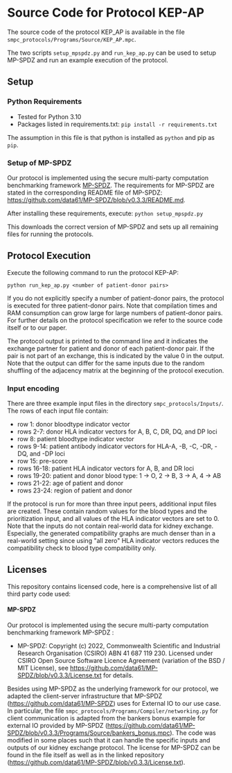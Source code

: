 # Source Code for Protocol KEP-AP

The source code of the protocol KEP_AP is available in the file `smpc_protocols/Programs/Source/KEP_AP.mpc`. 

The two scripts `setup_mpspdz.py` and `run_kep_ap.py` can be used to setup MP-SPDZ and run an example execution of the protocol.

## Setup

### Python Requirements
- Tested for Python 3.10
- Packages listed in requirements.txt: `pip install -r requirements.txt`

The assumption in this file is that python is installed as `python` and pip as `pip`.

### Setup of MP-SPDZ
Our protocol is implemented using the secure multi-party computation benchmarking framework [MP-SPDZ](https://github.com/data61/MP-SPDZ). 
The requirements for MP-SPDZ are stated in the corresponding README file of MP-SPDZ: https://github.com/data61/MP-SPDZ/blob/v0.3.3/README.md.

After installing these requirements, execute: `python setup_mpspdz.py`

This downloads the correct version of MP-SPDZ and sets up all remaining files for running the protocols.

## Protocol Execution

Execute the following command to run the protocol KEP-AP:

`python run_kep_ap.py <number of patient-donor pairs>`

If you do not explicitly specify a number of patient-donor pairs, the protocol is executed for three patient-donor pairs. Note that compilation times and RAM consumption can grow large for large numbers of patient-donor pairs. For further details on the protocol specification we refer to the source code itself or to our paper.

The protocol output is printed to the command line and it indicates the exchange partner for patient and donor of each patient-donor pair. If the pair is not part of an exchange, this is indicated by the value 0 in the output. 
Note that the output can differ for the same inputs due to the random shuffling of the adjacency matrix at the beginning of the protocol execution.

### Input encoding 
There are three example input files in the directory `smpc_protocols/Inputs/`. The rows of each input file contain:
- row 1: donor bloodtype indicator vector
- rows 2-7: donor HLA indicator vectors for A, B, C, DR, DQ, and DP loci
- row 8: patient bloodtype indicator vector
- rows 9-14: patient antibody indicator vectors for HLA-A, -B, -C, -DR, -DQ, and -DP loci
- row 15: pre-score
- rows 16-18: patient HLA indicator vectors for A, B, and DR loci
- rows 19-20: patient and donor blood type: 1 -> O, 2 -> B, 3 -> A, 4 -> AB
- rows 21-22: age of patient and donor
- rows 23-24: region of patient and donor

If the protocol is run for more than three input peers, additional input files are created. These contain random values for the blood types and the prioritization input, and all values of the HLA indicator vectors are set to 0. 
Note that the inputs do not contain real-world data for kidney exchange. Especially, the generated compatibility graphs are much denser than in a real-world setting since using "all zero" HLA indicator vectors reduces the compatibility check to blood type compatibility only.


## Licenses
This repository contains licensed code, here is a comprehensive list of all third party code used:

#### MP-SPDZ
Our protocol is implemented using the secure multi-party computation benchmarking framework MP-SPDZ :

- MP-SPDZ: Copyright (c) 2022, Commonwealth Scientific and Industrial Research Organisation (CSIRO) ABN 41 687 119 230. Licensed under CSIRO Open Source Software Licence Agreement (variation of the BSD / MIT License), see https://github.com/data61/MP-SPDZ/blob/v0.3.3/License.txt for details.

Besides using MP-SPDZ as the underlying framework for our protocol, we adapted the client-server infrastructure that MP-SPDZ (https://github.com/data61/MP-SPDZ) uses for External IO to our use case. 
In particular, the file `smpc_protocols/Programs/Compiler/networking.py` for client communication is adapted from the bankers bonus example for external IO provided by MP-SPDZ (https://github.com/data61/MP-SPDZ/blob/v0.3.3/Programs/Source/bankers_bonus.mpc). 
The code was modified in some places such that it can handle the specific inputs and outputs of our kidney exchange protocol. 
The license for MP-SPDZ can be found in the file itself as well as in the linked repository (https://github.com/data61/MP-SPDZ/blob/v0.3.3/License.txt).